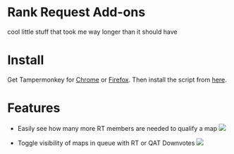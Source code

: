 # Rank Request Add-ons


cool little stuff that took me way longer than it should have

# Install

Get Tampermonkey for [Chrome](https://chrome.google.com/webstore/detail/tampermonkey/dhdgffkkebhmkfjojejmpbldmpobfkfo) or [Firefox](https://addons.mozilla.org/firefox/addon/tampermonkey/). Then install the script from [here](https://github.com/eZconfirmed/rank-request-addon/raw/master/main.user.js).

# Features

- Easily see how many more RT members are needed to qualify a map
![](https://github.com/eZconfirmed/rank-request-addon/blob/master/doc/rtneeded.PNG)

- Toggle visibility of maps in queue with RT or QAT Downvotes
![](https://github.com/eZconfirmed/rank-request-addon/blob/master/doc/hidebutton.gif)
